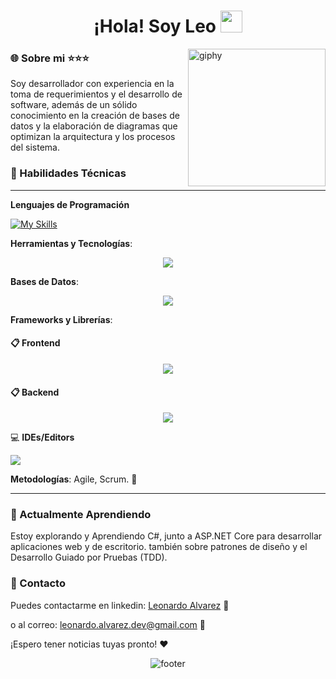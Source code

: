  <h1 align="center"><b>¡Hola! Soy Leo </b><img src="https://media.giphy.com/media/hvRJCLFzcasrR4ia7z/giphy.gif" width="35"></h1>

[<img align='right' src="https://media.giphy.com/media/M9gbBd9nbDrOTu1Mqx/giphy.gif" width="220" alt="giphy">](https://t.me/voko_aleksey)

### 🌐 Sobre mi ⭐⭐⭐

Soy desarrollador con experiencia en la toma de requerimientos y el desarrollo de software, además de un sólido conocimiento en la creación de bases de datos y la elaboración de diagramas que optimizan la arquitectura y los procesos del sistema.

### 🔧 Habilidades Técnicas

<hr>

**Lenguajes de Programación**

[![My Skills](https://skillicons.dev/icons?i=js,ts,java,php,cs,py&perline=3)](https://skillicons.dev)

**Herramientas y Tecnologías**:

<p align="center">
<a href="https://skillicons.dev">
   <img src="https://skillicons.dev/icons?i=git,github,gitlab,postman,aws,vitest" />
</a>
</p>

**Bases de Datos**:

<p align="center">
<a href="https://skillicons.dev">
<img src="https://skillicons.dev/icons?i=mysql,mongodb,sqlite,postgres,sequelize,firebase" />
</a>
</p>

**Frameworks y Librerías**:

#### 📋 Frontend

<p align="center">
  <a href="https://skillicons.dev">
    <img src="https://skillicons.dev/icons?i=html,css,jquery,react,angular,bootstrap,tailwind" />
  </a>
</p>

#### 📋 Backend

<p align="center">
  <a href="https://skillicons.dev">
    <img src="https://skillicons.dev/icons?i=nodejs,express,spring,laravel,flask,django" />
  </a>
</p>

💻 **IDEs/Editors**

<a href="https://skillicons.dev">
<img src="https://skillicons.dev/icons?i=vscode,visualstudio,idea" />
</a>

**Metodologías**: Agile, Scrum. 💪

<hr>

### 🌱 Actualmente Aprendiendo

Estoy explorando y Aprendiendo C#, junto a ASP.NET Core para desarrollar aplicaciones web y de escritorio. también sobre patrones de diseño y el Desarrollo Guiado por Pruebas (TDD).

### 💬 Contacto

Puedes contactarme en linkedin: [Leonardo Alvarez](https://www.linkedin.com/in/leonardo-alvarez-2a58761a4) 🔗

o al correo: <leonardo.alvarez.dev@gmail.com> 📧

¡Espero tener noticias tuyas pronto! ❤️

<div align="center" width="100">
  <img src="https://capsule-render.vercel.app/api?color=0:1408d0,50:0860d0,100:08c4d0&height=100&section=footer&fontSize=30&type=waving&fontColor=fefefe"
  alt="footer" />
</div>
